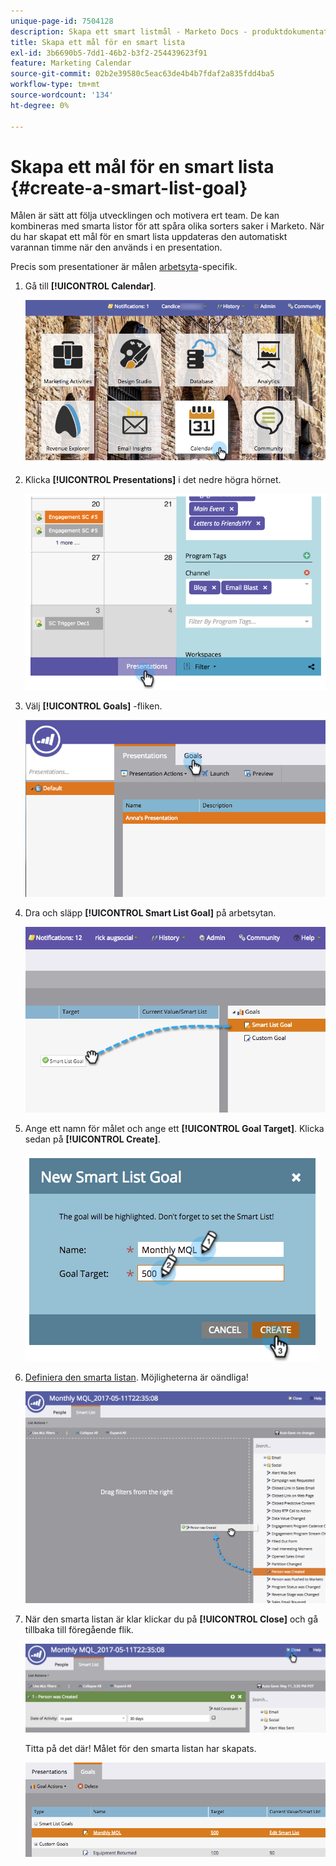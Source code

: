 ```yaml
---
unique-page-id: 7504128
description: Skapa ett smart listmål - Marketo Docs - produktdokumentation
title: Skapa ett mål för en smart lista
exl-id: 3b6690b5-7dd1-46b2-b3f2-254439623f91
feature: Marketing Calendar
source-git-commit: 02b2e39580c5eac63de4b4b7fdaf2a835fdd4ba5
workflow-type: tm+mt
source-wordcount: '134'
ht-degree: 0%

---
```


# Skapa ett mål för en smart lista {#create-a-smart-list-goal}

Målen är sätt att följa utvecklingen och motivera ert team. De kan kombineras med smarta listor för att spåra olika sorters saker i Marketo. När du har skapat ett mål för en smart lista uppdateras den automatiskt varannan timme när den används i en presentation.

Precis som presentationer är målen [arbetsyta](/help/marketo/product-docs/administration/workspaces-and-person-partitions/understanding-workspaces-and-person-partitions.md)-specifik.

1. Gå till **[!UICONTROL Calendar]**.

   ![](assets/2017-05-10-15-30-47-1.png)

1. Klicka **[!UICONTROL Presentations]** i det nedre högra hörnet.

   ![](assets/image2015-3-24-12-3a2-3a55.png)

1. Välj **[!UICONTROL Goals]** -fliken.

   ![](assets/image2015-3-26-12-3a25-3a17.png)

1. Dra och släpp **[!UICONTROL Smart List Goal]** på arbetsytan.

   ![](assets/image2015-3-24-12-3a47-3a36.png)

1. Ange ett namn för målet och ange ett **[!UICONTROL Goal Target]**. Klicka sedan på **[!UICONTROL Create]**.

   ![](assets/image2015-3-24-12-3a50-3a6.png)

1. [Definiera den smarta listan](/help/marketo/product-docs/core-marketo-concepts/smart-lists-and-static-lists/creating-a-smart-list/find-and-add-filters-to-a-smart-list.md). Möjligheterna är oändliga!

   ![](assets/mql.png)

1. När den smarta listan är klar klickar du på **[!UICONTROL Close]** och gå tillbaka till föregående flik.

   ![](assets/mql2.png)

   Titta på det där! Målet för den smarta listan har skapats.

   ![](assets/image2015-3-24-13-3a0-3a35.png)
